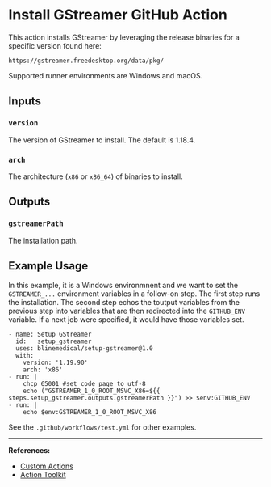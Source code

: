 # Install GStreamer GitHub Action

This action installs GStreamer by leveraging the release binaries for a specific version found here:

```
https://gstreamer.freedesktop.org/data/pkg/
```

Supported runner environments are Windows and macOS.

## Inputs

### `version`

The version of GStreamer to install.  The default is 1.18.4.

### `arch`

The architecture (`x86` or `x86_64`) of binaries to install.

## Outputs

### `gstreamerPath`

The installation path.

## Example Usage

In this example, it is a Windows environmnent and we want to set the `GSTREAMER_...` environment variables in a follow-on step.  The first step runs the installation.  The second step echos the toutput variables from the previous step into variables that are then redirected into the `GITHUB_ENV` variable.  If a next job were specified, it would have those variables set.

```
- name: Setup GStreamer
  id:   setup_gstreamer
  uses: blinemedical/setup-gstreamer@1.0
  with:
    version: '1.19.90'
    arch: 'x86'
- run: |
    chcp 65001 #set code page to utf-8
    echo ("GSTREAMER_1_0_ROOT_MSVC_X86=${{ steps.setup_gstreamer.outputs.gstreamerPath }}") >> $env:GITHUB_ENV
- run: |
    echo $env:GSTREAMER_1_0_ROOT_MSVC_X86
```

See the `.github/workflows/test.yml` for other examples.

-------------
**References:**
 * [Custom Actions](https://docs.github.com/en/actions/creating-actions/about-custom-actions)
 * [Action Toolkit](https://github.com/actions/toolkit)
 